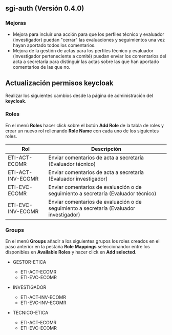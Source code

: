 ## sgi-auth (Versión 0.4.0)

### Mejoras
* Mejora para incluir una acción para que los perfiles técnico y evaluador (investigador) puedan "cerrar" las evaluaciones y seguimientos una vez hayan aportado todos los comentarios.
* Mejora de la gestión de actas para los perfiles técnico y evaluador (investigador perteneciente a comité) puedan enviar los comentarios del acta a secretaría para distinguir las actas sobre las que han aportado comentarios de las que no.

## Actualización permisos keycloak

Realizar los siguientes cambios desde la página de administración del **keycloak**.

### Roles
En el menú **Roles** hacer click sobre el botón **Add Role** de la tabla de roles y crear un nuevo rol rellenando **Role Name** con cada uno de los siguientes roles.

| Rol | Descripción |
|---|---|
| ETI-ACT-ECOMR | Enviar comentarios de acta a secretaría (Evaluador técnico) |
| ETI-ACT-INV-ECOMR | Enviar comentarios de acta a secretaría (Evaluador investigador) |
| ETI-EVC-ECOMR | Enviar comentarios de evaluación o de seguimiento a secretaría (Evaluador técnico) |
| ETI-EVC-INV-ECOMR | Enviar comentarios de evaluación o de seguimiento a secretaría (Evaluador investigador) |

### Groups
En el menú **Groups** añadir a los siguientes grupos los roles creados en el paso anterior en la pestaña **Role Mappings** seleccionandor entre los disponibles en **Available Roles** y hacer click en **Add selected**.

* GESTOR-ETICA
  * ETI-ACT-ECOMR
  * ETI-EVC-ECOMR

* INVESTIGADOR
  * ETI-ACT-INV-ECOMR
  * ETI-EVC-INV-ECOMR

* TECNICO-ETICA
  * ETI-ACT-ECOMR
  * ETI-EVC-ECOMR
